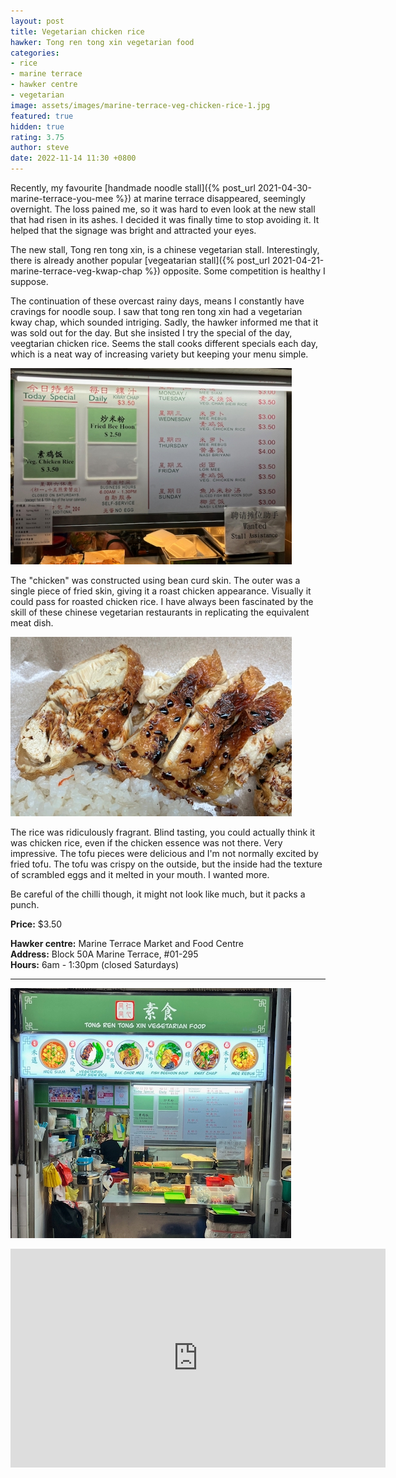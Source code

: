 ```yaml
---
layout: post
title: Vegetarian chicken rice
hawker: Tong ren tong xin vegetarian food
categories:
- rice
- marine terrace
- hawker centre
- vegetarian
image: assets/images/marine-terrace-veg-chicken-rice-1.jpg
featured: true
hidden: true
rating: 3.75
author: steve
date: 2022-11-14 11:30 +0800
---
```

Recently, my favourite [handmade noodle stall]({% post_url 2021-04-30-marine-terrace-you-mee %}) at marine terrace disappeared, seemingly overnight. The loss pained me, so it was hard to even look at the new stall that had risen in its ashes. I decided it was finally time to stop avoiding it. It helped that the signage was bright and attracted your eyes.

The new stall, Tong ren tong xin, is a chinese vegetarian stall. Interestingly, there is already another popular [vegeatarian stall]({% post_url 2021-04-21-marine-terrace-veg-kwap-chap %}) opposite. Some competition is healthy I suppose.

The continuation of these overcast rainy days, means I constantly have cravings for noodle soup. I saw that tong ren tong xin had a vegetarian kway chap, which sounded intriging. Sadly, the hawker informed me that it was sold out for the day. But she insisted I try the special of the day, veegtarian chicken rice. Seems the stall cooks different specials each day, which is a neat way of increasing variety but keeping your menu simple.

![Daily specials](/assets/images/marine-terrace-veg-chicken-rice-2.jpg "Daily specials")

The "chicken" was constructed using bean curd skin. The outer was a single piece of fried skin, giving it a roast chicken appearance. Visually it could pass for roasted chicken rice. I have always been fascinated by the skill of these chinese vegetarian restaurants in replicating the equivalent meat dish.

![Vegetarian chicken](/assets/images/marine-terrace-veg-chicken-rice-3.jpg "Vegetarian chicken")

The rice was ridiculously fragrant. Blind tasting, you could actually think it was chicken rice, even if the chicken essence was not there. Very impressive. The tofu pieces were delicious and I'm not normally excited by fried tofu. The tofu was crispy on the outside, but the inside had the texture of scrambled eggs and it melted in your mouth. I wanted more.

Be careful of the chilli though, it might not look like much, but it packs a punch.


**Price:** $3.50  

**Hawker centre:** Marine Terrace Market and Food Centre  
**Address:** Block 50A Marine Terrace, #01-295  
**Hours:** 6am - 1:30pm (closed Saturdays)

***  

![Tong ren tong xin vegetarian food](/assets/images/marine-terrace-veg-chicken-rice-4.jpg "Tong ren tong xin vegetarian food")

<iframe src="https://www.google.com/maps/embed?pb=!1m14!1m8!1m3!1d15955.128773393004!2d103.9142782!3d1.3058009!3m2!1i1024!2i768!4f13.1!3m3!1m2!1s0x0%3A0xa1b0e0dddbd8289f!2sMT%2059%20Food%20House!5e0!3m2!1sen!2ssg!4v1655098155177!5m2!1sen!2ssg" width="600" height="350" style="border:0;" allowfullscreen="" loading="lazy" referrerpolicy="no-referrer-when-downgrade"></iframe>
